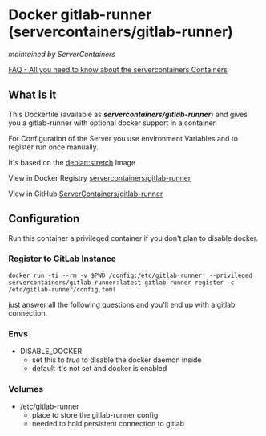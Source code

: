 # Docker gitlab-runner (servercontainers/gitlab-runner)
_maintained by ServerContainers_

[FAQ - All you need to know about the servercontainers Containers](https://marvin.im/docker-faq-all-you-need-to-know-about-the-marvambass-containers/)

## What is it

This Dockerfile (available as ___servercontainers/gitlab-runner___) and gives you a gitlab-runner with optional docker support in a container.

For Configuration of the Server you use environment Variables and to register run once manually.

It's based on the [debian:stretch](https://registry.hub.docker.com/_/debian) Image

View in Docker Registry [servercontainers/gitlab-runner](https://registry.hub.docker.com/u/servercontainers/gitlab-runner/)

View in GitHub [ServerContainers/gitlab-runner](https://github.com/ServerContainers/gitlab-runner)

## Configuration

Run this container a privileged container if you don't plan to disable docker.

### Register to GitLab Instance

```
docker run -ti --rm -v $PWD'/config:/etc/gitlab-runner' --privileged servercontainers/gitlab-runner:latest gitlab-runner register -c /etc/gitlab-runner/config.toml
```

just answer all the following questions and you'll end up with a gitlab connection.

### Envs

- DISABLE_DOCKER
    - set this to _true_ to disable the docker daemon inside
    - default it's not set and docker is enabled

### Volumes

- /etc/gitlab-runner
    - place to store the gitlab-runner config
    - needed to hold persistent connection to gitlab
